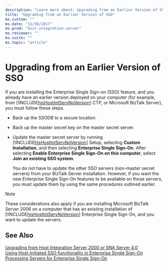 ```yaml
---
description: "Learn more about: Upgrading from an Earlier Version of SSO"
title: "Upgrading from an Earlier Version of SSO"
ms.custom: ""
ms.date: "11/30/2017"
ms.prod: "host-integration-server"
ms.reviewer: ""
ms.suite: ""
ms.topic: "article"
---
```

# Upgrading from an Earlier Version of SSO
If you are installing the Enterprise Single Sign-on (SSO) feature, and you already have an earlier version deployed on your computer (for example, from [!INCLUDE[hisHostIntServNoVersion](../includes/hishostintservnoversion-md.md)] CTP, or Microsoft BizTalk Server), you must follow these steps.  
  
- Back up the SSODB to a secure location.  
  
- Back up the master secret key on the master secret server.  
  
- Update the master secret server by running [!INCLUDE[hisHostIntServNoVersion](../includes/hishostintservnoversion-md.md)] Setup, selecting **Custom Installation**, and then selecting **Enterprise Single Sign-On**. After selecting **Enable Enterprise Single Sign-On on this computer**, select **Join an existing SSO system**.  
  
  You do not have to update the other SSO servers (non-master secret servers) from your BizTalk Server installation. However, if you want the new Enterprise Single Sign-On features to be available on those servers, you must update them by using the same procedures outlined earlier.  
  
> [!NOTE]
>  These considerations also apply if you are installing Microsoft BizTalk Server 2006 on a computer that has an existing installation of [!INCLUDE[hisHostIntServNoVersion](../includes/hishostintservnoversion-md.md)] Enterprise Single Sign-On, and you want to update the servers.  
  
## See Also  
 [Upgrading from Host Integration Server 2000 or SNA Server 4.0](../esso/upgrading-from-host-integration-server-2000-or-sna-server-4-0.md)   
 [Using Host-Initiated SSO functionality in Enterprise Single Sign-On](../esso/using-host-initiated-sso-functionality-in-enterprise-single-sign-on.md)   
 [Processing Servers for Enterprise Single Sign-On](../esso/processing-servers-for-enterprise-single-sign-on.md)
